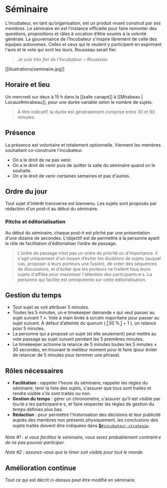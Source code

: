 # Séminaire

L’incubateur, en tant qu’organisation, est un produit vivant construit par ses membres. Le séminaire en est l’instance officielle pour faire remonter des questions, propositions et râles à vocation d’être soumis à la volonté générale. La gouvernance de l'Incubateur s'inspire librement de celle des équipes autonomes. Celles et ceux qui le veulent y participent en exprimant l'avis et le vote qui sont les leurs. Rousseau serait fier.

> _Je suis très fier de l’Incubateur_ ~ *Rousseau*

[[illustrations/seminaire.jpg]]

## Horaire et lieu

Un mercredi sur deux à 15 h dans la [[salle canapé]] à [[Mirabeau | Locaux#mirabeau]], pour une durée variable selon le nombre de sujets.

> À titre indicatif, la durée est généralement comprise entre 30 et 90 minutes.

## Présence

La présence est volontaire et totalement optionnelle. Viennent les membres souhaitant co-construire l'incubateur.

- On a le droit de ne pas venir.
- On a le droit de venir puis de quitter la salle du séminaire quand on le souhaite.
- On a le droit de venir certaines semaines et pas d'autres.

## Ordre du jour

Tout sujet d'intérêt transverse est bienvenu. Les sujets sont proposés par rédaction d'un post-it au début du séminaire.

### Pitchs et éditorialisation

Au début du séminaire, chaque post-it est pitché par une présentation d'une dizaine de secondes. L'objectif est de permettre à la personne ayant le rôle de facilitation d'éditorialiser l’ordre de passage.

> L'ordre de passage n’est pas un ordre de priorité ou d’importance. Il s'agit uniquement d'un moyen d’éviter les doublons de sujets (auquel cas, proposer à leurs porteurs une fusion), de créer des séquences de discussions, et d'éviter que les porteurs ne traitent tous leurs sujets d'affilée pour maximiser l'attention des participants·e·s.
> La personne qui facilite est omnipotente sur cette éditorialisation.

## Gestion du temps

- Tout sujet se voit attribuer 5 minutes.
- Toutes les 5 minutes, un·e timekeeper demande « qui veut passer au sujet suivant ? ». Vote à main levée à scrutin majoritaire pour passer au sujet suivant. À défaut d’atteinte du quorum ( ⎣50 %⎦ + 1 ), on relance pour 5 minutes.
- La personne qui a proposé un sujet (et elle seulement) peut mettre au vote passage au sujet suivant pendant les 5 premières minutes.
- Le timekeeper actionne la relance de 5 minutes toutes les 5 minutes ± 30 secondes, en trouvant le meilleur moment pour le faire (pour éviter de relancer de 5 minutes pour terminer une phrase).

## Rôles nécessaires

- **Facilitation** : rappeler l'heure du séminaire, rappeler les règles du séminaire, tenir la liste des sujets, s'assurer que tous sont traités et rendre visible s'ils sont traités ou non.
- **Gestion du temps** : gérer un chronomètre, s'assurer qu'il est visible par tou·te·s les participant·e·s, et faire respecter les règles de gestion du temps définies plus bas.
- **Rédaction** : pour permettre l'historisation des décisions et leur publicité auprès des membres non présents physiquement, les conclusions des sujets traités doivent être indiquées dans [🔒`#incubateur-strategie`](https://startups-detat.slack.com/messages/incubateur-strategie/).

_Note #1 : si vous facilitez le séminaire, vous serez probablement contraint·e de ne pas pouvoir participer._

_Note #2 : assurez-vous que le timer soit visible pour tout le monde._

## Amélioration continue

Tout ce qui est décrit ci-dessus peut être modifié en séminaire.
